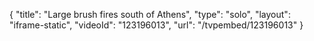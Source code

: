 {
    "title": "Large brush fires south of Athens",
    "type": "solo",
    "layout": "iframe-static",
    "videoId": "123196013",
    "url": "\/tvpembed\/123196013"
}